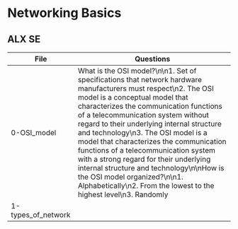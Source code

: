 # Networking Basics
## ALX SE

|File | Questions |
|---- | --------- |
| 0-OSI_model | What is the OSI model?\n\n1. Set of specifications that network hardware manufacturers must respect\n2. The OSI model is a conceptual model that characterizes the communication functions of a telecommunication system without regard to their underlying internal structure and technology\n3. The OSI model is a model that characterizes the communication functions of a telecommunication system with a strong regard for their underlying internal structure and technology\n\nHow is the OSI model organized?\n\n1. Alphabetically\n2. From the lowest to the highest level\n3. Randomly |
| 1-types_of_network | |

